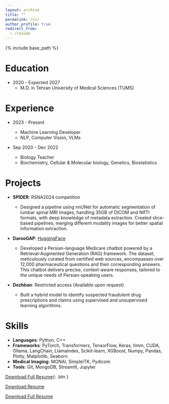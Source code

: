 ```yaml
---
layout: archive
title: ""
permalink: /cv/
author_profile: true
redirect_from:
  - /resume
---
```


{% include base_path %}

Education
======
* 2020 - Expected 2027
  * M.D. in Tehran University of Medical Sciences (TUMS)

Experience
======
* 2023 - Present
  * Machine Learning Developer
  * NLP, Computer Vision, VLMs

* Sep 2020 - Dec 2022
  * Biology Teacher
  * Biochemistry, Cellular & Molecular biology, Genetics, Biostatistics

Projects
======
* __SPIDER__: RSNA2024 competition
  * Designed a pipeline using nnUNet for automatic segmentation of lumbar spinal MRI images, handling 35GB of DICOM and NIfTI formats, with deep knowledge of metadata extraction. Created slice-based pipelines, merging different modality images for better spatial information extraction.

* __DarooGAP__: [HuggingFace](https://huggingface.co/datasets/amirmmahdavikia/darooyab_qa)
  * Developed a Persian-language Medicare chatbot powered by a Retrieval-Augmented Generation (RAG) framework. The dataset, meticulously curated from certified web sources, encompasses over 12,000 pharmaceutical questions and their corresponding answers. This chatbot delivers precise, context-aware responses, tailored to the unique needs of Persian-speaking users.

* __Dezhban__: Restricted access (Available upon request)
  * Built a hybrid model to identify suspected fraudulent drug prescriptions and claims using supervised and unsupervised learning algorithms.

Skills
======
* __Languages__: Python, C++
* __Frameworks__: PyTorch, Transformers, TensorFlow, Keras, timm, CUDA, Ollama, LangChain, LlamaIndex, Scikit-learn, XGBoost, Numpy, Pandas, Plotly, Matplotlib, Seaborn
* __Medical Imaging__: MONAI, SimpleITK, Pydicom
* __Tools__: Git, MongoDB, Streamlit, Jupyter  


[Download Full Resume](/files/Resume-Amirmohammad.pdf){: .btn }  

<a href="/files/Resume-Amirmohammad.pdf" class="btn btn--centered">Download Resume</a>

<div class="button-wrapper">
    <a href="resume.pdf" class="btn btn--centered">Download Full Resume</a>
</div>
